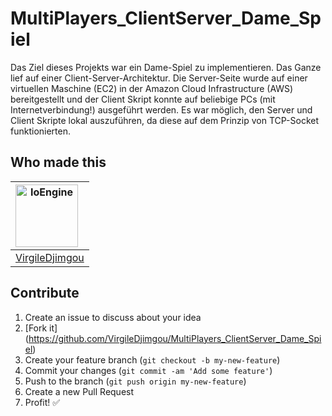 # MultiPlayers_ClientServer_Dame_Spiel

Das Ziel dieses Projekts war ein Dame-Spiel zu implementieren. Das Ganze lief  auf einer Client-Server-Architektur. Die Server-Seite wurde auf einer virtuellen Maschine (EC2) in der Amazon Cloud Infrastructure (AWS) bereitgestellt und der Client Skript konnte auf beliebige PCs (mit Internetverbindung!) ausgeführt werden. Es war möglich, den Server und Client Skripte lokal auszuführen, da diese auf dem Prinzip von TCP-Socket funktionierten.

Who made this
--------------

| <a href="https://github.com/VirgileDjimgou"><img src="https://avatars1.githubusercontent.com/u/8148300?s=400&v=4" alt="IoEngine" align="left" height="100" width="100" /></a>
|---
| [VirgileDjimgou](https://github.com/VirgileDjimgou)



Contribute
----------

1. Create an issue to discuss about your idea
2. [Fork it] (https://github.com/VirgileDjimgou/MultiPlayers_ClientServer_Dame_Spiel)
3. Create your feature branch (`git checkout -b my-new-feature`)
4. Commit your changes (`git commit -am 'Add some feature'`)
5. Push to the branch (`git push origin my-new-feature`)
6. Create a new Pull Request
7. Profit! :white_check_mark:
